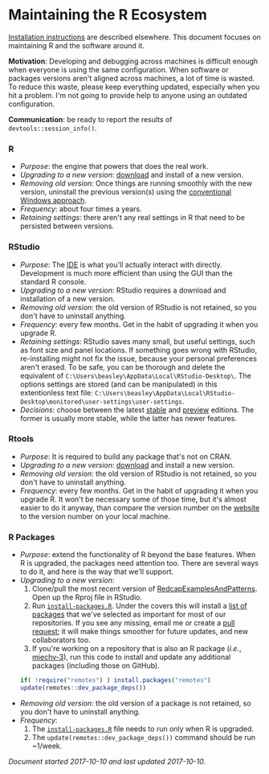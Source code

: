 Maintaining the R Ecosystem
======================================

[Installation instructions](https://github.com/OuhscBbmc/RedcapExamplesAndPatterns/blob/master/DocumentationGlobal/ResourcesInstallation.md) are described elsewhere.  This document focuses on maintaining R and the software around it.

**Motivation**: 
Developing and debugging across machines is difficult enough when everyone is using the same configuration.  When software or packages versions aren't aligned across machines, a lot of time is wasted.  To reduce this waste, please keep  everything updated, especially when you hit a problem.  I'm not going to provide help to anyone using an outdated configuration.

**Communication**: be ready to report the results of `devtools::session_info()`.

### R 
* *Purpose*: the engine that powers that does the real work.
* *Upgrading to a new version*: [download](https://cran.rstudio.com/bin/windows/base/rpatched.html) and install of a new version.  
* *Removing old version*: Once things are running smoothly with the new version, uninstall the previous version(s) using the [conventional Windows approach](https://support.microsoft.com/en-us/help/2601726).
* *Frequency*: about four times a years.
* *Retaining settings*: there aren't any real settings in R that need to be persisted between versions.

### RStudio
* *Purpose*: The [IDE](https://en.wikipedia.org/wiki/Integrated_development_environment) is what you'll actually interact with directly.  Development is much more efficient than using the GUI than the standard R console.
* *Upgrading to a new version*: RStudio requires a download and installation of a new version.  
* *Removing old version*: the old version of RStudio is not retained, so you don't have to uninstall anything.  
* *Frequency*: every few months.  Get in the habit of upgrading it when you upgrade R. 
* *Retaining settings*: RStudio saves many small, but useful settings, such as font size and panel locations. If something goes wrong with RStudio, re-installing might not fix the issue, because your personal preferences aren't erased. To be safe, you can be thorough and delete the equivalent of `C:\Users\beasley\AppData\Local\RStudio-Desktop\`. The options settings are stored (and can be manipulated) in this extentionless text file: `C:\Users\beasley\AppData\Local\RStudio-Desktop\monitored\user-settings\user-settings`. 
* *Decisions*: choose between the latest [stable](https://www.rstudio.com/products/rstudio/download/) and [preview](https://www.rstudio.com/products/rstudio/download/preview/) editions.  The former is usually more stable, while the latter has newer features.


### Rtools
* *Purpose*: It is required to build any package that's not on CRAN.
* *Upgrading to a new version*: [download](https://cran.r-project.org/bin/windows/Rtools/) and install a new version.
* *Removing old version*: the old version of RStudio is not retained, so you don't have to uninstall anything.  
* *Frequency*: every few months.  Get in the habit of upgrading it when you upgrade R.  It won't be necessary some of those time, but it's almost easier to do it anyway, than compare the version number on the [website](https://cran.r-project.org/bin/windows/Rtools/VERSION.txt) to the version number on your local machine.

### R Packages
* *Purpose*: extend the functionality of R beyond the base features.  When R is upgraded, the packages need attention too.  There are several ways to do it, and here is the way that we'll support.
* *Upgrading to a new version*:
    1. Clone/pull the most recent version of [RedcapExamplesAndPatterns](https://github.com/OuhscBbmc/RedcapExamplesAndPatterns/).  Open up the Rproj file in RStudio.
    1. Run [`install-packages.R`](https://github.com/OuhscBbmc/RedcapExamplesAndPatterns/blob/master/utility/install-packages.R).  Under the covers this will install a [list of packages](https://github.com/OuhscBbmc/RedcapExamplesAndPatterns/blob/master/utility/package-dependency-list.csv) that we've selected as important for most of our repositories.  If you see any missing, email me or create a [pull request](https://github.com/OuhscBbmc/RedcapExamplesAndPatterns/pulls); it will make things smoother for future updates, and new collaborators too.
    1. If you're working on a repository that is also an R package (*i.e.*, [miechv-3](https://github.com/OuhscBbmc/miechv-3)), run this code to install and update any additional packages (including those on GitHub).
    ```r
    if( !require("remotes") ) install.packages("remotes")
    update(remotes::dev_package_deps())
    ```
* *Removing old version*: the old version of a package is not retained, so you don't have to uninstall anything.      
* *Frequency*: 
    1. The [`install-packages.R`](https://github.com/OuhscBbmc/RedcapExamplesAndPatterns/blob/master/utility/install-packages.R) file needs to run only when R is upgraded.
    1. The `update(remotes::dev_package_deps())` command should be run ~1/week.

*Document started 2017-10-10 and last updated 2017-10-10.*
